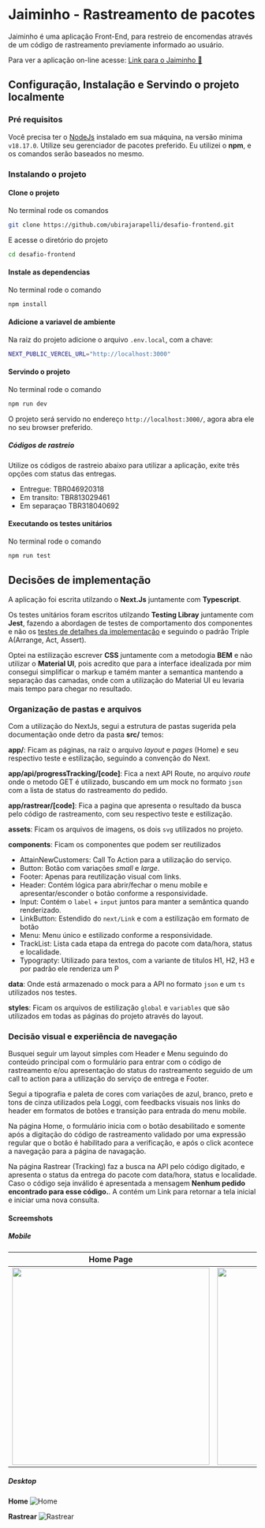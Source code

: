# Jaiminho - Rastreamento de pacotes
Jaiminho é uma aplicação Front-End, para restreio de encomendas através de um código de rastreamento previamente informado ao usuário. 

Para ver a aplicação on-line acesse:
[Link para o Jaiminho :truck:](`https://desafio-frontend-psi-ten.vercel.app/`)

## Configuração, Instalação e Servindo o projeto localmente

### Pré requisitos
Você precisa ter o [NodeJs](https://nodejs.org) instalado em sua máquina, na versão minima `v18.17.0`. Utilize seu gerenciador de pacotes preferido. 
Eu utilizei o **npm**, e os comandos serão baseados no mesmo.

### Instalando o projeto

#### Clone o projeto
No terminal rode os comandos

```bash 
git clone https://github.com/ubirajarapelli/desafio-frontend.git
```
E acesse o diretório do projeto

```bash
cd desafio-frontend
```

#### Instale as dependencias
No terminal rode o comando

```bash
npm install
```

#### Adicione a variavel de ambiente
Na raiz do projeto adicione o arquivo `.env.local`, com a chave:

```bash
NEXT_PUBLIC_VERCEL_URL="http://localhost:3000"
```

#### Servindo o projeto
No terminal rode o comando

```bash
npm run dev
```

O projeto será servido no endereço `http://localhost:3000/`, agora abra ele no seu browser preferido.

##### Códigos de rastreio
Utilize os códigos de rastreio abaixo para utilizar a aplicação, exite três opções com status das entregas.

+ Entregue: TBR046920318
+ Em transito: TBR813029461
+ Em separaçao TBR318040692

#### Executando os testes unitários
No terminal rode o comando

```bash
npm run test
```

## Decisões de implementação
A aplicação foi escrita utilzando o **Next.Js** juntamente com **Typescript**.

Os testes unitários foram escritos utilzando **Testing Libray** juntamente com **Jest**, fazendo a abordagen de testes de comportamento dos componentes e não os [testes de detalhes da implementação](https://kentcdodds.com/blog/testing-implementation-details) e seguindo o padrão Triple A(Arrange, Act, Assert).

Optei na estilização escrever **CSS** juntamente com a metodogia **BEM** e não utilizar o **Material UI**, pois acredito que para a interface idealizada por mim consegui simplificar o markup e tamém manter a semantica mantendo a separação das camadas, onde com a utilização do Material UI eu levaria mais tempo para chegar no resultado.

### Organização de pastas e arquivos
Com a utilização do NextJs, segui a estrutura de pastas sugerida pela documentação onde detro da pasta **src/** temos:

**app/**: Ficam as páginas, na raiz o arquivo *layout* e *pages* (Home) e seu respectivo teste e estilização, seguindo a convenção do Next. 

**app/api/progressTracking/[code]**: Fica a next API Route, no arquivo *route* onde o metodo GET é utilizado, buscando em um mock no formato `json` com a lista de status do rastreamento do pedido. 

**app/rastrear/[code]**: Fica a pagina que apresenta o resultado da busca pelo código de rastreamento, com seu respectivo teste e estilização.

**assets**: Ficam os arquivos de imagens, os dois `svg` utilizados no projeto.

**components**: Ficam os componentes que podem ser reutilizados
+ AttainNewCustomers: Call To Action para a utilização do serviço.
+ Button: Botão com variações *small* e *large*.
+ Footer: Apenas para reutilização visual com links.
+ Header: Contém lógica para abrir/fechar o menu mobile e apresentar/esconder o botão conforme a responsividade.
+ Input: Contém o `label` + `input` juntos para manter a semântica quando renderizado.
+ LinkButton: Estendido do `next/Link` e com a estilização em formato de botão
+ Menu: Menu único e estilizado conforme a responsividade.
+ TrackList: Lista cada etapa da entrega do pacote com data/hora, status e localidade.
+ Typograpty: Utilizado para textos, com a variante de titulos H1, H2, H3 e por padrão ele renderiza um P

**data**: Onde está armazenado o mock para a API no formato `json` e um `ts` utilizados nos testes.

**styles**: Ficam os arquivos de estilização `global` e `variables` que são utilizados em todas as páginas do projeto através do layout. 

### Decisão visual e experiência de navegação
Busquei seguir um layout simples com Header e Menu seguindo do conteúdo principal com o formulário para entrar com o código de rastreamento e/ou apresentação do status do rastreamento seguido de um call to action para a utilização do serviço de entrega e Footer.

Segui a tipografia e paleta de cores com variações de azul, branco, preto e tons de cinza utilizados pela Loggi, com feedbacks visuais nos links do header em formatos de botões e transição para entrada do menu mobile.

Na página Home, o formulário inicia com o botão desabilitado e somente após a digitação do código de rastreamento validado por uma expressão regular que o botão é habilitado para a verificação, e após o click acontece a navegação para a página de navagação.

Na página Rastrear (Tracking) faz a busca na API pelo código digitado, e apresenta o status da entrega do pacote com data/hora, status e localidade. Caso o código seja inválido é apresentada a mensagem **Nenhum pedido encontrado para esse código.**. A contém um Link para retornar a tela inicial e iniciar uma nova consulta.

#### Screemshots

##### Mobile
Home Page | Rastrear
--------- | --------
<img src="./docs/desafio-frontend-psi-ten.vercel.app_.png" alt="" width="400" /> | <img src="./docs/desafio-frontend-psi-ten.vercel.app_track.png" alt="" width="400" />


##### Desktop
**Home**
![Home](./docs/desafio-frontend-psi-ten.vercel.app_1440.png)

**Rastrear**
![Rastrear](./docs/desafio-frontend-psi-ten.vercel.app_1440_track.png)
